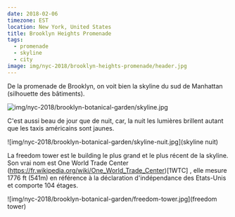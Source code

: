 ```yaml
---
date: 2018-02-06
timezone: EST
location: New York, United States
title: Brooklyn Heights Promenade
tags:
  - promenade
  - skyline
  - city
image: img/nyc-2018/brooklyn-heights-promenade/header.jpg
---
```

  
  De la promenade de Brooklyn, on voit bien la skyline du sud de Manhattan (silhouette des bâtiments).

![img/nyc-2018/brooklyn-botanical-garden/skyline.jpg](skyline)

C'est aussi beau de jour que de nuit, car, la nuit les lumières brillent autant que les taxis américains sont jaunes.

![img/nyc-2018/brooklyn-botanical-garden/skyline-nuit.jpg](skyline nuit)

La freedom tower est le building le plus grand et le plus récent de la skyline. Son vrai nom est One World Trade Center (https://fr.wikipedia.org/wiki/One_World_Trade_Center)[1WTC] , elle mesure 1776 ft (541m) en référence à la déclaration d'indépendance des Etats-Unis et comporte 104 étages. 


![img/nyc-2018/brooklyn-botanical-garden/freedom-tower.jpg](freedom tower)


